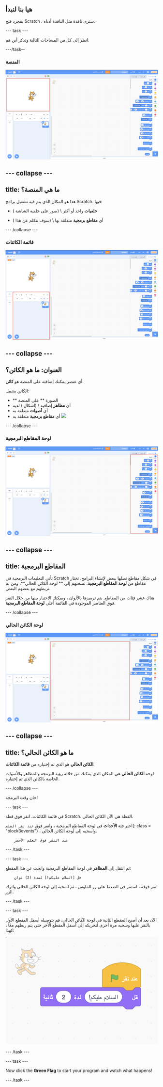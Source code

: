 ## هيا بنا لنبدأ

بمجرد فتح Scratch ، سترى نافذة مثل النافذة أدناه.

\--- task \---

انظر إلى كل من المساحات التالية وتذكر أين هم.

\---/task--

### المنصة

![نافذة Scratch مع تسليط الضوء على المنصة](images/hlStage.png)

## \--- collapse \---

## title: ما هي المنصة؟

هذا هو المكان الذي يتم فيه تشغيل برامج Scratch. فيها:

* **خلفيات** واحد أو أكثر \ (صور على خلفية الشاشة \)

* أي **مقاطع برمجية** متعلقة بها \ (سوف نتكلم عن هذا \)

\--- /collapse \---

### قائمة الكائنات

![نافذة Scratch مع تسليط الضوء على قائمة الكائنات](images/hlSpriteList.png)

## \--- collapse \---

## العنوان: ما هو الكائن؟

أي عنصر يمكنك إضافته على المنصة هو **كائن**.

الكائن يشمل:

* ** الصورة ** على المنصة
* أي **مظاهر** إضافية \ (اشكال \) لديه
* أي **أصوات** متعلقة به
* أي **مقاطع برمجية** متعلقة به ![](images/setup2.png)

\--- /collapse \---

### لوحة المقاطع البرمجية

![نافذة Scratch مع تسليط الضوء على لوحة المقاطع](images/hlBlocksPalette.png)

## \--- collapse \---

## title: المقاطع البرمجية

تأتي التعليمات البرمجية في Scratch في شكل مقاطع تصلها ببعض لإنشاء البرامج. تختار مقاطع من **لوحة المقاطع البرمجية**، تسحبهم إلى ** لوحة الكائن الحالي**، ومن ثم تربطهم مع بعضهم البعض.

هناك عشر فئات من المقاطع. يتم ترميزها بالألوان ، ويمكنك الاختيار بينها من خلال النقر فوق العناصر الموجودة في القائمة أعلى **لوحة المقاطع البرمجية**.

\--- /collapse \---

### لوحة الكائن الحالي

![نافذة Scratch مع تسليط الضوء على لوحة الكائن الحالي](images/hlCurrentSpritePanel.png)

## \--- collapse \---

## title: ما هو الكائن الحالي؟

**الكائن الحالي** هو الذي تم إختياره من **قائمة الكائنات**.

لوحة **الكائن الحالي** هي المكان الذي يمكنك من خلاله رؤية البرمجة والمظاهر والأصوات الخاصة بالكائن الذي تم إختياره.

\--- /collapse \---

حان وقت البرمجة!

\--- task \---

في قائمة الكائنات، انقر فوق قطة Scratch. القطة هي الآن الكائن الحالي.

اختر فئة **الأحداث** في لوحة المقاطع البرمجية ، وانقر فوق `عند نقر العلم`{: class = "block3events"} ، واسحبه إلى لوحة الكائن الحالي.

```blocks3
    عند النقر فوق العلم الأخضر
```

\--- /task \---

\--- task \---

ثم انتقل إلى **المظاهر** في لوحة المقاطع البرمجية وابحث عن هذا المقطع:

```blocks3
    قل [السلام عليكم!] لمدة (2) ثوانٍ
```

انقر فوقه ، استمر في الضغط على زر الماوس ، ثم اسحبه إلى لوحة الكائن الحالي واترك الزر.

\--- /task \---

\--- task \---

الآن بعد أن أصبح المقطع الثانية في لوحة الكائن الحالي، قم بتوصيله أسفل المقطع الأول بالنقر عليها وسحبه مرة أخرى لتحريكه إلى أسفل المقطع الأخر حتى يتم ربطهم معًا ، كهذا:

![](images/setup3.png)

\--- /task \---

\--- task \---

Now click the **Green Flag** to start your program and watch what happens!

\--- /task \---